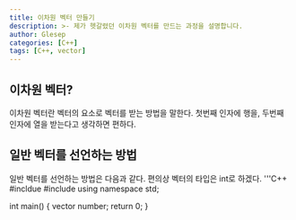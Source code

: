 ```yaml
---
title: 이차원 벡터 만들기
description: >- 제가 헷갈렸던 이차원 벡터를 만드는 과정을 설명합니다.
author: Glesep
categories: [C++]
tags: [C++, vector]
---
```


## 이차원 벡터?
이차원 벡터란 벡터의 요소로 벡터를 받는 방법을 말한다. 첫번째 인자에 행을, 두번째 인자에 열을 받는다고 생각하면 편하다.

## 일반 벡터를 선언하는 방법
일반 벡터를 선언하는 방법은 다음과 같다. 편의상 벡터의 타입은 int로 하겠다.
'''C++
#incldue <iostream>
#include <vector>
using namespace std;

int main()
{
    vector<int> number;
    return 0;
}  



